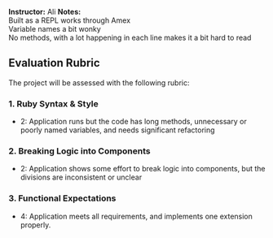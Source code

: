 **Instructor:**  Ali 
**Notes:**  
Built as a REPL works through Amex  
Variable names a bit wonky  
No methods, with a lot happening in each line makes it a bit hard to read   

## Evaluation Rubric

The project will be assessed with the following rubric:

### 1. Ruby Syntax & Style

* 2:  Application runs but the code has long methods, unnecessary or poorly named variables, and needs significant refactoring

### 2. Breaking Logic into Components

* 2: Application shows some effort to break logic into components, but the divisions are inconsistent or unclear

### 3. Functional Expectations

* 4: Application meets all requirements, and implements one extension properly.

